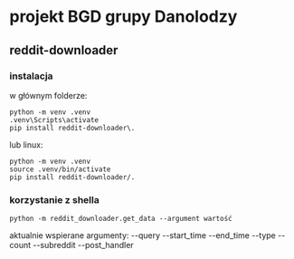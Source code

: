 # projekt BGD grupy Danolodzy

## reddit-downloader
### instalacja
w głównym folderze:
```
python -m venv .venv
.venv\Scripts\activate
pip install reddit-downloader\.
```
lub linux:
```
python -m venv .venv
source .venv/bin/activate
pip install reddit-downloader/.
```
### korzystanie z shella
```
python -m reddit_downloader.get_data --argument wartość
```
aktualnie wspierane argumenty:
--query
--start_time
--end_time
--type
--count
--subreddit 
--post_handler